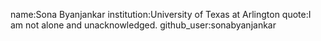 name:Sona Byanjankar
institution:University of Texas at Arlington
quote:I am not alone and unacknowledged. 
github_user:sonabyanjankar 